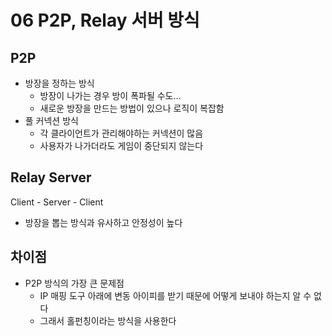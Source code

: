 # 06 P2P, Relay 서버 방식

## P2P

- 방장을 정하는 방식
    - 방장이 나가는 경우 방이 폭파될 수도...
    - 새로운 방장을 만드는 방법이 있으나 로직이 복잡함
- 풀 커넥션 방식
    - 각 클라이언트가 관리해야하는 커넥션이 많음
    - 사용자가 나가더라도 게임이 중단되지 않는다

## Relay Server

Client - Server - Client

- 방장을 뽑는 방식과 유사하고 안정성이 높다 

## 차이점

- P2P 방식의 가장 큰 문제점
  - IP 매핑 도구 아래에 변동 아이피를 받기 때문에 어떻게 보내야 하는지 알 수 없다 
  - 그래서 홀펀칭이라는 방식을 사용한다
  